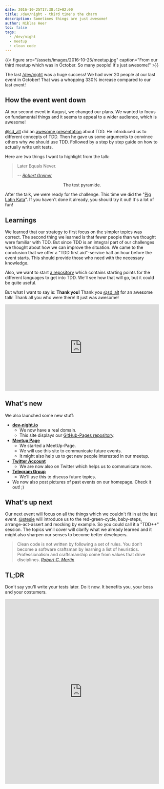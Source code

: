 ```yaml
---
date: 2016-10-25T17:38:42+02:00
title: /dev/night - third time's the charm
description: Sometimes things are just awesome!
author: Niklas Heer
toc: false
tags:
  - /dev/night
  - meetup
  - clean code
---
```


{{< figure src="/assets/images/2016-10-25/meetup.jpg" caption="From our third meetup which was in October. So many people! It's just awesome!" >}}

The last [/dev/night](https://dev-night.io) was a huge success! We had over 20 people at our last event in October! That was a whopping 330% increase compared to our last event!

## How the event went down

At our second event in August, we changed our plans. We wanted to focus on fundamental things and it seems to appeal to a wider audience, which is awesome!

[@sd_alt](https://twitter.com/sd_alt) did an [awesome presentation](http://slides.com/sd_alt/tdd/#/) about TDD. He introduced us to different concepts of TDD.
Then he gave us some arguments to convince others why we should use TDD.
Followed by a step by step guide on how to actually write unit tests.

Here are two things I want to highlight from the talk:

> Later Equals Never.
>
> -- <cite>[Robert Greiner](http://robertgreiner.com/2011/07/later-equals-never/)</cite>

<center>
    <figure>
        <a href="/assets/images/2016-10-25/Tests.png"><img src="/assets/images/2016-10-25/Tests.png" alt=""></a>
        <figcaption>The test pyramide.</figcaption>
    </figure>
</center>

After the talk, we were ready for the challenge. This time we did the "[Pig Latin Kata](http://stesie.github.io/2016/08/pig-latin-kata)".
If you haven't done it already, you should try it out! It's a lot of fun!

## Learnings

We learned that our strategy to first focus on the simpler topics was correct.
The second thing we learned is that fewer people than we thought were familiar with TDD.
But since TDD is an integral part of our challenges we thought about how we can improve the situation.
We came to the conclusion that we offer a "TDD first aid"-service half an hour before the event starts.
This should provide those who need with the necessary knowledge.

Also, we want to start [a repository](https://github.com/dev-night/2016-10-11_test-driven-development) which contains starting points for the different languages to get into TDD. We'll see how that will go, but it could be quite useful.

But what I want to say is: **Thank you!** Thank you [@sd_alt](https://twitter.com/sd_alt) for an awesome talk! Thank all you who were there! It just was awesome!

<center>
    <div style="padding-top:56.250%;position:relative;"><iframe src="https://gifer.com/embed/1S7v" width="100%" height="100%" style='position:absolute;top:0;left:0;' frameBorder="0" allowFullScreen></iframe></div>
</center>

## What's new

We also launched some new stuff:

- [**dev-night.io**](https://dev-night.io)
  - We now have a real domain.
  - This site displays our [GitHub-Pages repository](https://github.com/dev-night/dev-night.github.io).
- [**Meetup Page**](https://www.meetup.com/de-DE/dev_night/)
  - We started a MeetUp-Page.
  - We will use this site to communicate future events.
  - It might also help us to get new people interested in our meetup.
- [**Twitter Account**](https://twitter.com/dev_night)
  - We are now also on Twitter which helps us to communicate more.
- [**Telegram Group**](https://telegram.me/joinchat/ACVCYwgGxmvZqGl4bCNsDg)
  - We'll use this to discuss future topics.
- We now also post pictures of past events on our homepage. Check it out! ;)

## What's up next

Our next event will focus on all the things which we couldn't fit in at the last event. [@stesie](https://twitter.com/stesie23) will introduce us to the red-green-cycle, baby-steps, arrange-act-assert and mocking by example.
So you could call it a "TDD++" session.
The topics we'll cover will clarify what we already learned and it might also sharpen our senses to become better developers.

<blockquote>
Clean code is not written by following a set of rules. You don’t become a software craftsman by learning a list of heuristics. Professionalism and craftsmanship come from values that drive disciplines.
<cite><a href="https://twitter.com/unclebobmartin">Robert C. Martin</a></cite>
</blockquote>

## TL;DR

Don't say you'll write your tests later. Do it now. It benefits you, your boss and your costumers.

<center>
    <div style="padding-top:120.401%;position:relative;"><iframe src="https://gifer.com/embed/3dTP" width="100%" height="100%" style='position:absolute;top:0;left:0;' frameBorder="0" allowFullScreen></iframe>
</center>
